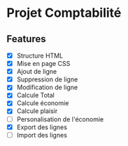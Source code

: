 # Projet Comptabilité

## Features

- [x] Structure HTML
- [x] Mise en page CSS
- [x] Ajout de ligne
- [x] Suppression de ligne
- [x] Modification de ligne
- [x] Calcule Total
- [x] Calcule économie
- [x] Calcule plaisir
- [ ] Personalisation de l'économie
- [x] Export des lignes
- [ ] Import des lignes